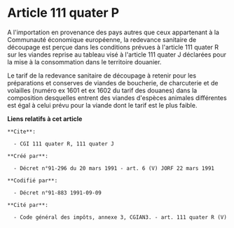 # Article 111 quater P

A l'importation en provenance des pays autres que ceux appartenant à la Communauté économique européenne, la redevance
sanitaire de découpage est perçue dans les conditions prévues à l'article 111 quater R sur les viandes reprise au tableau
visé à l'article 111 quater J déclarées pour la mise à la consommation dans le territoire douanier.

Le tarif de la redevance sanitaire de découpage à retenir pour les préparations et conserves de viandes de boucherie, de
charcuterie et de volailles (numéro ex 1601 et ex 1602 du tarif des douanes) dans la composition desquelles entrent des
viandes d'espèces animales différentes est égal à celui prévu pour la viande dont le tarif est le plus faible.

**Liens relatifs à cet article**

	**Cite**:

	  - CGI 111 quater R, 111 quater J

	**Créé par**:

	  - Décret n°91-296 du 20 mars 1991 - art. 6 (V) JORF 22 mars 1991

	**Codifié par**:

	  - Décret n°91-883 1991-09-09

	**Cité par**:

	  - Code général des impôts, annexe 3, CGIAN3. - art. 111 quater R (V)
